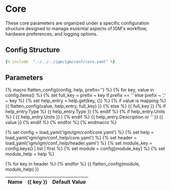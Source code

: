 # Core

These core parameters are organized under a specific configuration structure designed to manage essential aspects of IGM's workflow, hardware preferences, and logging options. 

## Config Structure  
~~~yaml
{% include  "../../../igm/igm/conf/core.yaml" %}
~~~

## Parameters

{% macro flatten_config(config, help, prefix='') %}
  {% for key, value in config.items() %}
    {% set full_key = prefix ~ key if prefix == '' else prefix ~ '.' ~ key %}
    {% set help_entry = help.get(key, {}) %}
    {% if value is mapping %}
      {{ flatten_config(value, help_entry, full_key) }}
    {% else %}
      <tr>
        <td>{{ full_key }}</td>
        <td>
          {% if help_entry.Type %}
            <span class="{{ help_entry.Type }}_table">{{ help_entry.Type }}</span>
          {% endif %}
        </td>
        <td>
          {% if help_entry.Units %}
            <span class="math">\( {{ help_entry.Units }} \)</span>
          {% endif %}
        </td>
        <td>{{ help_entry.Description or '' }}</td>
        <td>{{ value }}</td>
      </tr>
    {% endif %}
  {% endfor %}
{% endmacro %}

{% set config = load_yaml('igm/igm/conf/core.yaml') %}
{% set help = load_yaml('igm/igm/conf_help/core.yaml') %}
{% set header = load_yaml('igm/igm/conf_help/header.yaml') %}
{% set module_key = config.keys() | list | first %}
{% set module = config[module_key] %}
{% set module_help = help %}

<table>
  <thead>
    <tr>
      <th>Name</th>
      {% for key in header %}
      <th>{{ key }}</th>
      {% endfor %}
      <th>Default Value</th>
    </tr>
  </thead>
  <tbody>
    {{ flatten_config(module, module_help) }}
  </tbody>
</table>

<!-- Load MathJax v3 -->
<script>
  window.MathJax = {
    tex: {
      inlineMath: [['$', '$'], ['\\(', '\\)']]
    }
  };
</script>

<script type="text/javascript">
  MathJax.Hub.Queue(["Typeset", MathJax.Hub]);
</script>